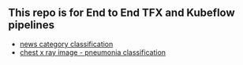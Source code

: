 ## This repo is for End to End TFX and Kubeflow pipelines

* [news category classification](https://github.com/akshaykoul-bit/tfx-kubeflow/tree/newscat)
* [chest x ray image - pneumonia classification](https://github.com/akshaykoul-bit/tfx-kubeflow/tree/chestxray)
